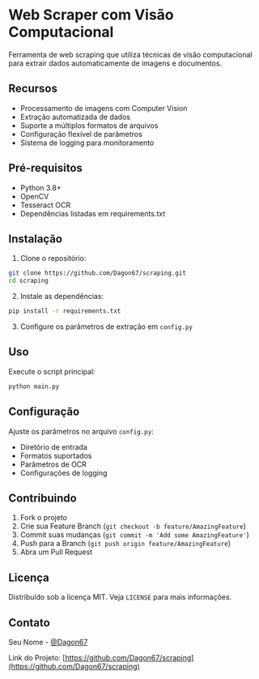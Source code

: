 # Web Scraper com Visão Computacional

Ferramenta de web scraping que utiliza técnicas de visão computacional para extrair dados automaticamente de imagens e documentos.

## Recursos

- Processamento de imagens com Computer Vision
- Extração automatizada de dados
- Suporte a múltiplos formatos de arquivos
- Configuração flexível de parâmetros
- Sistema de logging para monitoramento

## Pré-requisitos

- Python 3.8+
- OpenCV
- Tesseract OCR
- Dependências listadas em requirements.txt

## Instalação

1. Clone o repositório:
```bash
git clone https://github.com/Dagon67/scraping.git
cd scraping
```

2. Instale as dependências:
```bash
pip install -r requirements.txt
```

3. Configure os parâmetros de extração em `config.py`

## Uso

Execute o script principal:
```bash
python main.py
```

## Configuração

Ajuste os parâmetros no arquivo `config.py`:
- Diretório de entrada
- Formatos suportados
- Parâmetros de OCR
- Configurações de logging

## Contribuindo

1. Fork o projeto
2. Crie sua Feature Branch (`git checkout -b feature/AmazingFeature`)
3. Commit suas mudanças (`git commit -m 'Add some AmazingFeature'`)
4. Push para a Branch (`git push origin feature/AmazingFeature`)
5. Abra um Pull Request

## Licença

Distribuído sob a licença MIT. Veja `LICENSE` para mais informações.

## Contato

Seu Nome - [@Dagon67](https://github.com/Dagon67)

Link do Projeto: [https://github.com/Dagon67/scraping](https://github.com/Dagon67/scraping) 